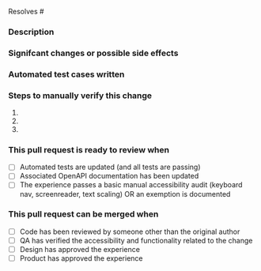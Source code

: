 Resolves #

### Description

### Signifcant changes or possible side effects

### Automated test cases written

### Steps to manually verify this change

1.
2.
3.

### This pull request is ready to review when

- [ ] Automated tests are updated (and all tests are passing)
- [ ] Associated OpenAPI documentation has been updated
- [ ] The experience passes a basic manual accessibility audit (keyboard nav, screenreader, text scaling) OR an exemption is documented

### This pull request can be merged when

- [ ] Code has been reviewed by someone other than the original author
- [ ] QA has verified the accessibility and functionality related to the change
- [ ] Design has approved the experience
- [ ] Product has approved the experience
